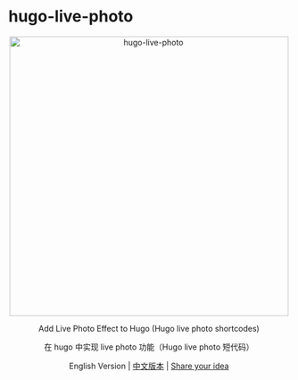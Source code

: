# hugo-live-photo

<div align="center">
  <picture>
    <img src="./public/example.gif" alt="hugo-live-photo"  width="500" height="500"/>
  </picture>

Add Live Photo Effect to Hugo (Hugo live photo shortcodes) 

在 hugo 中实现 live photo 功能（Hugo live photo 短代码）

English Version |
[中文版本]() |
[Share your idea](https://github.com/timerring/hugo-live-photo/issues/new)

</div>

